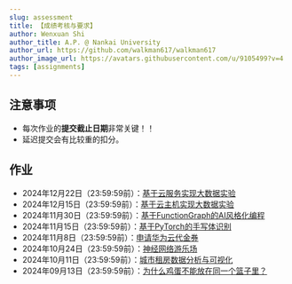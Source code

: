 ```yaml
---
slug: assessment
title: 【成绩考核与要求】
author: Wenxuan Shi
author_title: A.P. @ Nankai University
author_url: https://github.com/walkman617/walkman617
author_image_url: https://avatars.githubusercontent.com/u/9105499?v=4
tags: [assignments]
---
```



## 注意事项
- 每次作业的**提交截止日期**非常关键！！
- 延迟提交会有比较重的扣分。

## 作业
- 2024年12月22日（23:59:59前）：[基于云服务实现大数据实验](/blog/Problem7)
- 2024年12月15日（23:59:59前）：[基于云主机实现大数据实验](/blog/Problem6)
- 2024年11月30日（23:59:59前）：[基于FunctionGraph的AI风格化编程](/blog/Problem5)
- 2024年11月15日（23:59:59前）：[基于PyTorch的手写体识别](/blog/Problem4)
- 2024年11月8日（23:59:59前）：[申请华为云代金券](/blog/HuaweiCloud)
- 2024年10月24日（23:59:59前）：[神经网络游乐场](/blog/Problem3)
- 2024年10月11日（23:59:59前）：[城市租房数据分析与可视化](/blog/Problem2)
- 2024年09月13日（23:59:59前）：[为什么鸡蛋不能放在同一个篮子里？](/blog/Problem1)